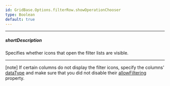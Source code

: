 ```yaml
---
id: GridBase.Options.filterRow.showOperationChooser
type: Boolean
default: true
---
```

---
##### shortDescription
Specifies whether icons that open the filter lists are visible.

---
[note] If certain columns do not display the filter icons, specify the columns' [dataType]({basewidgetpath}/Configuration/columns/#dataType) and make sure that you did not disable their [allowFiltering]({basewidgetpath}/Configuration/columns/#allowFiltering) property.
